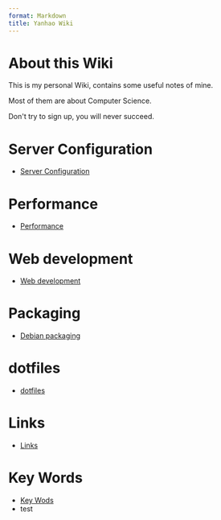 ```yaml
---
format: Markdown
title: Yanhao Wiki
---
```


# About this Wiki
This is my personal Wiki, contains some useful notes of mine.

Most of them are about Computer Science.

Don't try to sign up, you will never succeed. 

# Server Configuration
* [Server Configuration]()

# Performance
* [Performance]()

# Web development
* [Web development]()

# Packaging
* [Debian packaging]()

# dotfiles
* [dotfiles]()

# Links
* [Links]()

# Key Words
* [Key Wods]()
* test